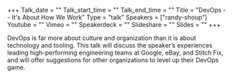 +++
Talk_date = ""
Talk_start_time = ""
Talk_end_time = ""
Title = "DevOps -- It's About How We Work"
Type = "talk"
Speakers = ["randy-shoup"]
Youtube = ""
Vimeo = ""
Speakerdeck = ""
Slideshare = ""
Slides = ""
+++

DevOps is far more about culture and organization than it is about technology 
and tooling. This talk will discuss the speaker’s experiences leading high-performing 
engineering teams at Google, eBay, and Stitch Fix, and will offer suggestions for 
other organizations to level up their DevOps game.